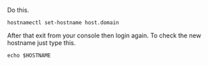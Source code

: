 Do this.
```
hostnamectl set-hostname host.domain
```
After that exit from your console then login again. To check the new hostname just type this.
```
echo $HOSTNAME
```
